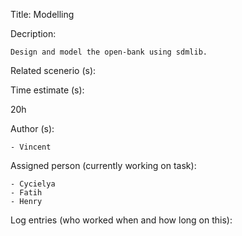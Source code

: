 Title: Modelling

Decription:

	Design and model the open-bank using sdmlib.
	
Related scenerio (s):


Time estimate (s):

 20h

Author (s):

	- Vincent

Assigned person (currently working on task):

	- Cycielya
	- Fatih
	- Henry

Log entries (who worked when and how long on this):